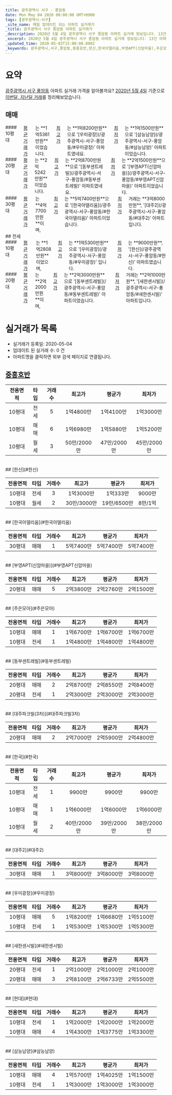 ```yaml
---
title: 광주광역시 서구 - 풍암동
date: Mon May 04 2020 00:00:00 GMT+0900
tags: [광주광역시-서구]
_site_name: 매일 업데이트 되는 아파트 실거래가
_title: 광주광역시 서구 풍암동 아파트 실거래가
_description: 2020년 5월 4일 광주광역시 서구 풍암동 아파트 실거래 정보입니다. 13건 아파트 정보가 있습니다.
_excerpt: 2020년 5월 4일 광주광역시 서구 풍암동 아파트 실거래 정보입니다. 13건 아파트 정보가 있습니다.
_updated_time: 2020-05-03T15:00:00.000Z
_keywords: 광주광역시,서구,풍암동,중흥호반,한신,한국아델리움,부영APT(신암마을),주은모아,동부센트레빌,대주파크빌(3차),한국,대주2,우미광장,새한센시빌,현대,삼능남양
---
```





# 요약
<ins>광주광역시 서구 풍암동</ins> 아파트 실거래 가격을 알아볼까요? <ins>2020년 5월 4일</ins> 기준으로 <ins>이번달, 지난달 거래</ins>를 정리해보았습니다.

## 매매
<div class="container">
<div class="six columns" markdown="1">
#### 10평대
<ins>평균 거래가</ins>는 **1억5361만원**이었습니다. <ins>최고가</ins>는 **1억8200만원**으로 '[우미광장](/광주광역시-서구-풍암동/#우미광장)' 아파트였네요. <ins>최저가</ins>는 **1억1500만원**으로 '[삼능남양](/광주광역시-서구-풍암동/#삼능남양)' 아파트이었습니다.
</div>
<div class="six columns" markdown="1">
#### 20평대
<ins>평균 거래가</ins>는 **2억5242만원**이었습니다. <ins>최고가</ins>는 **2억8700만원**으로 '[동부센트레빌](/광주광역시-서구-풍암동/#동부센트레빌)' 아파트였네요. <ins>최저가</ins>는 **2억1500만원**으로 '[부영APT(신암마을)](/광주광역시-서구-풍암동/#부영APT신암마을)' 아파트이었습니다.
</div>
</div>
<div class="container">
<div class="twelve columns" markdown="1">
#### 30평대
<ins>평균 거래가</ins>는 **4억7700만원**이며, <ins>최고가</ins>는 **5억7400만원**으로 '[한국아델리움](/광주광역시-서구-풍암동/#한국아델리움)' 아파트이었습니다. <ins>최저가</ins> 거래는 **3억8000만원**, '[대주2](/광주광역시-서구-풍암동/#대주2)' 아파트입니다.
</div>
</div>
## 전세
<div class="container">
<div class="six columns" markdown="1">
#### 10평대
<ins>평균 거래가</ins>는 **1억2808만원**이었으며, <ins>최고가</ins>는 **1억5300만원**으로 '[우미광장](/광주광역시-서구-풍암동/#우미광장)' 입니다. <ins>최저가</ins>는 **9000만원**, '[한신](/광주광역시-서구-풍암동/#한신)' 아파트였습니다.
</div>
<div class="six columns" markdown="1">
#### 20평대
<ins>평균 거래가</ins>는 **2억2000만원**이며, <ins>최고가</ins>는 **2억3000만원**으로 '[동부센트레빌](/광주광역시-서구-풍암동/#동부센트레빌)' 아파트이었습니다. <ins>최저가</ins> 거래는 **2억1000만원**, '[새한센시빌](/광주광역시-서구-풍암동/#새한센시빌)' 아파트입니다.
</div>
</div>



# 실거래가 목록
- 실거래가 등록일: 2020-05-04
- 업데이트 된 실거래 수: 0 건
- 아파트명을 클릭하면 외부 검색 페이지로 연결됩니다.

## [중흥호반](#중흥호반)

|전용면적|타입|거래수|최고가|평균가|최저가|
|:---:|:---:|:---:|:---:|:---:|:---:|
|10평대|<span class="deal-type-2">전세</span>|5|1억4800만|1억4100만|1억3000만|
|10평대|<span class="deal-type-1">매매</span>|6|1억6980만|1억5880만|1억5200만|
|10평대|<span class="deal-type-3">월세</span>|3|50만/2000만|47만/2000만|45만/2000만|

<br/>
## [한신](#한신)

|전용면적|타입|거래수|최고가|평균가|최저가|
|:---:|:---:|:---:|:---:|:---:|:---:|
|10평대|<span class="deal-type-2">전세</span>|3|1억3000만|1억333만|9000만|
|10평대|<span class="deal-type-3">월세</span>|2|30만/3000만|19만/6500만|8만/1억|

<br/>
## [한국아델리움](#한국아델리움)

|전용면적|타입|거래수|최고가|평균가|최저가|
|:---:|:---:|:---:|:---:|:---:|:---:|
|30평대|<span class="deal-type-1">매매</span>|1|5억7400만|5억7400만|5억7400만|

<br/>
## [부영APT(신암마을)](#부영APT신암마을)

|전용면적|타입|거래수|최고가|평균가|최저가|
|:---:|:---:|:---:|:---:|:---:|:---:|
|20평대|<span class="deal-type-1">매매</span>|5|2억3800만|2억2760만|2억1500만|

<br/>
## [주은모아](#주은모아)

|전용면적|타입|거래수|최고가|평균가|최저가|
|:---:|:---:|:---:|:---:|:---:|:---:|
|10평대|<span class="deal-type-1">매매</span>|1|1억6700만|1억6700만|1억6700만|
|10평대|<span class="deal-type-2">전세</span>|1|1억4800만|1억4800만|1억4800만|

<br/>
## [동부센트레빌](#동부센트레빌)

|전용면적|타입|거래수|최고가|평균가|최저가|
|:---:|:---:|:---:|:---:|:---:|:---:|
|20평대|<span class="deal-type-1">매매</span>|2|2억8700만|2억8550만|2억8400만|
|20평대|<span class="deal-type-2">전세</span>|1|2억3000만|2억3000만|2억3000만|

<br/>
## [대주파크빌(3차)](#대주파크빌3차)

|전용면적|타입|거래수|최고가|평균가|최저가|
|:---:|:---:|:---:|:---:|:---:|:---:|
|20평대|<span class="deal-type-1">매매</span>|2|2억7000만|2억5900만|2억4800만|

<br/>
## [한국](#한국)

|전용면적|타입|거래수|최고가|평균가|최저가|
|:---:|:---:|:---:|:---:|:---:|:---:|
|10평대|<span class="deal-type-2">전세</span>|1|9900만|9900만|9900만|
|10평대|<span class="deal-type-1">매매</span>|1|1억6000만|1억6000만|1억6000만|
|10평대|<span class="deal-type-3">월세</span>|2|40만/2000만|39만/2000만|38만/2000만|

<br/>
## [대주2](#대주2)

|전용면적|타입|거래수|최고가|평균가|최저가|
|:---:|:---:|:---:|:---:|:---:|:---:|
|30평대|<span class="deal-type-1">매매</span>|1|3억8000만|3억8000만|3억8000만|

<br/>
## [우미광장](#우미광장)

|전용면적|타입|거래수|최고가|평균가|최저가|
|:---:|:---:|:---:|:---:|:---:|:---:|
|10평대|<span class="deal-type-1">매매</span>|5|1억8200만|1억6680만|1억5100만|
|10평대|<span class="deal-type-2">전세</span>|1|1억5300만|1억5300만|1억5300만|

<br/>
## [새한센시빌](#새한센시빌)

|전용면적|타입|거래수|최고가|평균가|최저가|
|:---:|:---:|:---:|:---:|:---:|:---:|
|20평대|<span class="deal-type-2">전세</span>|1|2억1000만|2억1000만|2억1000만|
|20평대|<span class="deal-type-1">매매</span>|3|2억8100만|2억6733만|2억5500만|

<br/>
## [현대](#현대)

|전용면적|타입|거래수|최고가|평균가|최저가|
|:---:|:---:|:---:|:---:|:---:|:---:|
|10평대|<span class="deal-type-2">전세</span>|1|1억2000만|1억2000만|1억2000만|
|10평대|<span class="deal-type-1">매매</span>|4|1억4300만|1억3775만|1억3300만|

<br/>
## [삼능남양](#삼능남양)

|전용면적|타입|거래수|최고가|평균가|최저가|
|:---:|:---:|:---:|:---:|:---:|:---:|
|10평대|<span class="deal-type-1">매매</span>|4|1억5700만|1억4025만|1억1500만|
|10평대|<span class="deal-type-2">전세</span>|1|1억3000만|1억3000만|1억3000만|

<br/>



